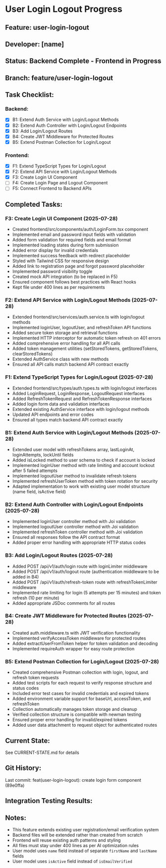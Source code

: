 # User Login Logout Progress

## Feature: user-login-logout
## Developer: [name]  
## Status: Backend Complete - Frontend in Progress
## Branch: feature/user-login-logout

## Task Checklist:
### Backend:
- [x] B1: Extend Auth Service with Login/Logout Methods
- [x] B2: Extend Auth Controller with Login/Logout Endpoints
- [x] B3: Add Login/Logout Routes
- [x] B4: Create JWT Middleware for Protected Routes
- [x] B5: Extend Postman Collection for Login/Logout

### Frontend:
- [x] F1: Extend TypeScript Types for Login/Logout
- [x] F2: Extend API Service with Login/Logout Methods
- [x] F3: Create Login UI Component
- [ ] F4: Create Login Page and Logout Component
- [ ] F5: Connect Frontend to Backend APIs

## Completed Tasks:
### F3: Create Login UI Component (2025-07-28)
- Created frontend/src/components/auth/LoginForm.tsx component
- Implemented email and password input fields with validation
- Added form validation for required fields and email format
- Implemented loading states during form submission
- Added error display for invalid credentials
- Implemented success feedback with redirect placeholder
- Styled with Tailwind CSS for responsive design
- Added link to registration page and forgot password placeholder
- Implemented password visibility toggle
- Created mock API integration (to be replaced in F5)
- Ensured component follows best practices with React hooks
- Kept file under 400 lines as per requirements
### F2: Extend API Service with Login/Logout Methods (2025-07-28)
- Extended frontend/src/services/auth.service.ts with login/logout methods
- Implemented loginUser, logoutUser, and refreshToken API functions
- Added secure token storage and retrieval functions
- Implemented HTTP interceptor for automatic token refresh on 401 errors
- Added comprehensive error handling for all API calls
- Added token management utilities (setStoredTokens, getStoredTokens, clearStoredTokens)
- Extended AuthService class with new methods
- Ensured all API calls match backend API contract exactly

### F1: Extend TypeScript Types for Login/Logout (2025-07-28)
- Extended frontend/src/types/auth.types.ts with login/logout interfaces
- Added LoginRequest, LoginResponse, LogoutRequest interfaces
- Added RefreshTokenRequest and RefreshTokenResponse interfaces
- Added login form data and validation interfaces
- Extended existing AuthService interface with login/logout methods
- Updated API endpoints and error codes
- Ensured all types match backend API contract exactly
### B1: Extend Auth Service with Login/Logout Methods (2025-07-28)
- Extended user model with refreshTokens array, lastLoginAt, loginAttempts, lockUntil fields
- Added isLocked method to user schema to check if account is locked
- Implemented loginUser method with rate limiting and account lockout after 5 failed attempts
- Implemented logoutUser method to invalidate refresh tokens
- Implemented refreshUserToken method with token rotation for security
- Adapted implementation to work with existing user model structure (name field, isActive field)

### B2: Extend Auth Controller with Login/Logout Endpoints (2025-07-28)
- Implemented loginUser controller method with Joi validation
- Implemented logoutUser controller method with Joi validation
- Implemented refreshToken controller method with Joi validation
- Ensured all responses follow the API contract format
- Added proper error handling with appropriate HTTP status codes

### B3: Add Login/Logout Routes (2025-07-28)
- Added POST /api/v1/auth/login route with loginLimiter middleware
- Added POST /api/v1/auth/logout route (authentication middleware to be added in B4)
- Added POST /api/v1/auth/refresh-token route with refreshTokenLimiter middleware
- Implemented rate limiting for login (5 attempts per 15 minutes) and token refresh (10 per minute)
- Added appropriate JSDoc comments for all routes

### B4: Create JWT Middleware for Protected Routes (2025-07-28)
- Created auth.middleware.ts with JWT verification functionality
- Implemented verifyAccessToken middleware for protected routes
- Added extractUserFromToken helper for token validation and decoding
- Implemented requireAuth wrapper for easy route protection

### B5: Extend Postman Collection for Login/Logout (2025-07-28)
- Created comprehensive Postman collection with login, logout, and refresh token requests
- Added test scripts for each request to verify response structure and status codes
- Included error test cases for invalid credentials and expired tokens
- Added environment variable support for baseUrl, accessToken, and refreshToken
- Collection automatically manages token storage and cleanup
- Verified collection structure is compatible with newman testing
- Ensured proper error handling for invalid/expired tokens
- Added user data attachment to request object for authenticated routes

## Current State:
See CURRENT-STATE.md for details

## Git History:
Last commit: feat(user-login-logout): create login form component (89e0ffa)

## Integration Testing Results:
<!-- Updated after F5 completion -->

## Notes:
- This feature extends existing user registration/email verification system
- Backend files will be extended rather than created from scratch
- Frontend will reuse existing auth patterns and styling
- All files must stay under 400 lines as per AI optimization rules
- User model uses `name` field instead of separate `firstName` and `lastName` fields
- User model uses `isActive` field instead of `isEmailVerified`
